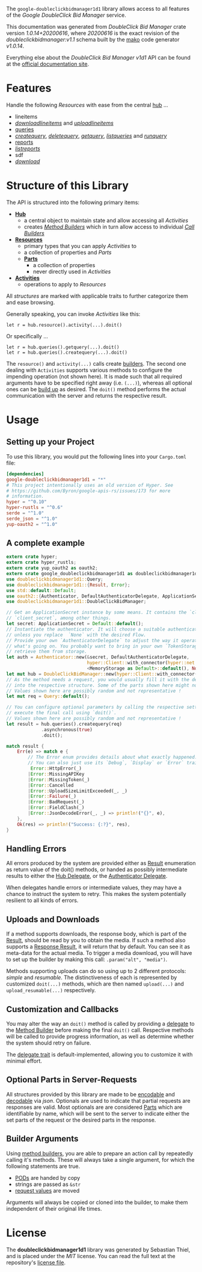<!---
DO NOT EDIT !
This file was generated automatically from 'src/mako/api/README.md.mako'
DO NOT EDIT !
-->
The `google-doubleclickbidmanager1d1` library allows access to all features of the *Google DoubleClick Bid Manager* service.

This documentation was generated from *DoubleClick Bid Manager* crate version *1.0.14+20200616*, where *20200616* is the exact revision of the *doubleclickbidmanager:v1.1* schema built by the [mako](http://www.makotemplates.org/) code generator *v1.0.14*.

Everything else about the *DoubleClick Bid Manager* *v1d1* API can be found at the
[official documentation site](https://developers.google.com/bid-manager/).
# Features

Handle the following *Resources* with ease from the central [hub](https://docs.rs/google-doubleclickbidmanager1d1/1.0.14+20200616/google_doubleclickbidmanager1d1/struct.DoubleClickBidManager.html) ... 

* lineitems
 * [*downloadlineitems*](https://docs.rs/google-doubleclickbidmanager1d1/1.0.14+20200616/google_doubleclickbidmanager1d1/struct.LineitemDownloadlineitemCall.html) and [*uploadlineitems*](https://docs.rs/google-doubleclickbidmanager1d1/1.0.14+20200616/google_doubleclickbidmanager1d1/struct.LineitemUploadlineitemCall.html)
* [queries](https://docs.rs/google-doubleclickbidmanager1d1/1.0.14+20200616/google_doubleclickbidmanager1d1/struct.Query.html)
 * [*createquery*](https://docs.rs/google-doubleclickbidmanager1d1/1.0.14+20200616/google_doubleclickbidmanager1d1/struct.QueryCreatequeryCall.html), [*deletequery*](https://docs.rs/google-doubleclickbidmanager1d1/1.0.14+20200616/google_doubleclickbidmanager1d1/struct.QueryDeletequeryCall.html), [*getquery*](https://docs.rs/google-doubleclickbidmanager1d1/1.0.14+20200616/google_doubleclickbidmanager1d1/struct.QueryGetqueryCall.html), [*listqueries*](https://docs.rs/google-doubleclickbidmanager1d1/1.0.14+20200616/google_doubleclickbidmanager1d1/struct.QueryListqueryCall.html) and [*runquery*](https://docs.rs/google-doubleclickbidmanager1d1/1.0.14+20200616/google_doubleclickbidmanager1d1/struct.QueryRunqueryCall.html)
* [reports](https://docs.rs/google-doubleclickbidmanager1d1/1.0.14+20200616/google_doubleclickbidmanager1d1/struct.Report.html)
 * [*listreports*](https://docs.rs/google-doubleclickbidmanager1d1/1.0.14+20200616/google_doubleclickbidmanager1d1/struct.ReportListreportCall.html)
* sdf
 * [*download*](https://docs.rs/google-doubleclickbidmanager1d1/1.0.14+20200616/google_doubleclickbidmanager1d1/struct.SdfDownloadCall.html)




# Structure of this Library

The API is structured into the following primary items:

* **[Hub](https://docs.rs/google-doubleclickbidmanager1d1/1.0.14+20200616/google_doubleclickbidmanager1d1/struct.DoubleClickBidManager.html)**
    * a central object to maintain state and allow accessing all *Activities*
    * creates [*Method Builders*](https://docs.rs/google-doubleclickbidmanager1d1/1.0.14+20200616/google_doubleclickbidmanager1d1/trait.MethodsBuilder.html) which in turn
      allow access to individual [*Call Builders*](https://docs.rs/google-doubleclickbidmanager1d1/1.0.14+20200616/google_doubleclickbidmanager1d1/trait.CallBuilder.html)
* **[Resources](https://docs.rs/google-doubleclickbidmanager1d1/1.0.14+20200616/google_doubleclickbidmanager1d1/trait.Resource.html)**
    * primary types that you can apply *Activities* to
    * a collection of properties and *Parts*
    * **[Parts](https://docs.rs/google-doubleclickbidmanager1d1/1.0.14+20200616/google_doubleclickbidmanager1d1/trait.Part.html)**
        * a collection of properties
        * never directly used in *Activities*
* **[Activities](https://docs.rs/google-doubleclickbidmanager1d1/1.0.14+20200616/google_doubleclickbidmanager1d1/trait.CallBuilder.html)**
    * operations to apply to *Resources*

All *structures* are marked with applicable traits to further categorize them and ease browsing.

Generally speaking, you can invoke *Activities* like this:

```Rust,ignore
let r = hub.resource().activity(...).doit()
```

Or specifically ...

```ignore
let r = hub.queries().getquery(...).doit()
let r = hub.queries().createquery(...).doit()
```

The `resource()` and `activity(...)` calls create [builders][builder-pattern]. The second one dealing with `Activities` 
supports various methods to configure the impending operation (not shown here). It is made such that all required arguments have to be 
specified right away (i.e. `(...)`), whereas all optional ones can be [build up][builder-pattern] as desired.
The `doit()` method performs the actual communication with the server and returns the respective result.

# Usage

## Setting up your Project

To use this library, you would put the following lines into your `Cargo.toml` file:

```toml
[dependencies]
google-doubleclickbidmanager1d1 = "*"
# This project intentionally uses an old version of Hyper. See
# https://github.com/Byron/google-apis-rs/issues/173 for more
# information.
hyper = "^0.10"
hyper-rustls = "^0.6"
serde = "^1.0"
serde_json = "^1.0"
yup-oauth2 = "^1.0"
```

## A complete example

```Rust
extern crate hyper;
extern crate hyper_rustls;
extern crate yup_oauth2 as oauth2;
extern crate google_doubleclickbidmanager1d1 as doubleclickbidmanager1d1;
use doubleclickbidmanager1d1::Query;
use doubleclickbidmanager1d1::{Result, Error};
use std::default::Default;
use oauth2::{Authenticator, DefaultAuthenticatorDelegate, ApplicationSecret, MemoryStorage};
use doubleclickbidmanager1d1::DoubleClickBidManager;

// Get an ApplicationSecret instance by some means. It contains the `client_id` and 
// `client_secret`, among other things.
let secret: ApplicationSecret = Default::default();
// Instantiate the authenticator. It will choose a suitable authentication flow for you, 
// unless you replace  `None` with the desired Flow.
// Provide your own `AuthenticatorDelegate` to adjust the way it operates and get feedback about 
// what's going on. You probably want to bring in your own `TokenStorage` to persist tokens and
// retrieve them from storage.
let auth = Authenticator::new(&secret, DefaultAuthenticatorDelegate,
                              hyper::Client::with_connector(hyper::net::HttpsConnector::new(hyper_rustls::TlsClient::new())),
                              <MemoryStorage as Default>::default(), None);
let mut hub = DoubleClickBidManager::new(hyper::Client::with_connector(hyper::net::HttpsConnector::new(hyper_rustls::TlsClient::new())), auth);
// As the method needs a request, you would usually fill it with the desired information
// into the respective structure. Some of the parts shown here might not be applicable !
// Values shown here are possibly random and not representative !
let mut req = Query::default();

// You can configure optional parameters by calling the respective setters at will, and
// execute the final call using `doit()`.
// Values shown here are possibly random and not representative !
let result = hub.queries().createquery(req)
             .asynchronous(true)
             .doit();

match result {
    Err(e) => match e {
        // The Error enum provides details about what exactly happened.
        // You can also just use its `Debug`, `Display` or `Error` traits
         Error::HttpError(_)
        |Error::MissingAPIKey
        |Error::MissingToken(_)
        |Error::Cancelled
        |Error::UploadSizeLimitExceeded(_, _)
        |Error::Failure(_)
        |Error::BadRequest(_)
        |Error::FieldClash(_)
        |Error::JsonDecodeError(_, _) => println!("{}", e),
    },
    Ok(res) => println!("Success: {:?}", res),
}

```
## Handling Errors

All errors produced by the system are provided either as [Result](https://docs.rs/google-doubleclickbidmanager1d1/1.0.14+20200616/google_doubleclickbidmanager1d1/enum.Result.html) enumeration as return value of 
the doit() methods, or handed as possibly intermediate results to either the 
[Hub Delegate](https://docs.rs/google-doubleclickbidmanager1d1/1.0.14+20200616/google_doubleclickbidmanager1d1/trait.Delegate.html), or the [Authenticator Delegate](https://docs.rs/yup-oauth2/*/yup_oauth2/trait.AuthenticatorDelegate.html).

When delegates handle errors or intermediate values, they may have a chance to instruct the system to retry. This 
makes the system potentially resilient to all kinds of errors.

## Uploads and Downloads
If a method supports downloads, the response body, which is part of the [Result](https://docs.rs/google-doubleclickbidmanager1d1/1.0.14+20200616/google_doubleclickbidmanager1d1/enum.Result.html), should be
read by you to obtain the media.
If such a method also supports a [Response Result](https://docs.rs/google-doubleclickbidmanager1d1/1.0.14+20200616/google_doubleclickbidmanager1d1/trait.ResponseResult.html), it will return that by default.
You can see it as meta-data for the actual media. To trigger a media download, you will have to set up the builder by making
this call: `.param("alt", "media")`.

Methods supporting uploads can do so using up to 2 different protocols: 
*simple* and *resumable*. The distinctiveness of each is represented by customized 
`doit(...)` methods, which are then named `upload(...)` and `upload_resumable(...)` respectively.

## Customization and Callbacks

You may alter the way an `doit()` method is called by providing a [delegate](https://docs.rs/google-doubleclickbidmanager1d1/1.0.14+20200616/google_doubleclickbidmanager1d1/trait.Delegate.html) to the 
[Method Builder](https://docs.rs/google-doubleclickbidmanager1d1/1.0.14+20200616/google_doubleclickbidmanager1d1/trait.CallBuilder.html) before making the final `doit()` call. 
Respective methods will be called to provide progress information, as well as determine whether the system should 
retry on failure.

The [delegate trait](https://docs.rs/google-doubleclickbidmanager1d1/1.0.14+20200616/google_doubleclickbidmanager1d1/trait.Delegate.html) is default-implemented, allowing you to customize it with minimal effort.

## Optional Parts in Server-Requests

All structures provided by this library are made to be [encodable](https://docs.rs/google-doubleclickbidmanager1d1/1.0.14+20200616/google_doubleclickbidmanager1d1/trait.RequestValue.html) and 
[decodable](https://docs.rs/google-doubleclickbidmanager1d1/1.0.14+20200616/google_doubleclickbidmanager1d1/trait.ResponseResult.html) via *json*. Optionals are used to indicate that partial requests are responses 
are valid.
Most optionals are are considered [Parts](https://docs.rs/google-doubleclickbidmanager1d1/1.0.14+20200616/google_doubleclickbidmanager1d1/trait.Part.html) which are identifiable by name, which will be sent to 
the server to indicate either the set parts of the request or the desired parts in the response.

## Builder Arguments

Using [method builders](https://docs.rs/google-doubleclickbidmanager1d1/1.0.14+20200616/google_doubleclickbidmanager1d1/trait.CallBuilder.html), you are able to prepare an action call by repeatedly calling it's methods.
These will always take a single argument, for which the following statements are true.

* [PODs][wiki-pod] are handed by copy
* strings are passed as `&str`
* [request values](https://docs.rs/google-doubleclickbidmanager1d1/1.0.14+20200616/google_doubleclickbidmanager1d1/trait.RequestValue.html) are moved

Arguments will always be copied or cloned into the builder, to make them independent of their original life times.

[wiki-pod]: http://en.wikipedia.org/wiki/Plain_old_data_structure
[builder-pattern]: http://en.wikipedia.org/wiki/Builder_pattern
[google-go-api]: https://github.com/google/google-api-go-client

# License
The **doubleclickbidmanager1d1** library was generated by Sebastian Thiel, and is placed 
under the *MIT* license.
You can read the full text at the repository's [license file][repo-license].

[repo-license]: https://github.com/Byron/google-apis-rsblob/master/LICENSE.md

